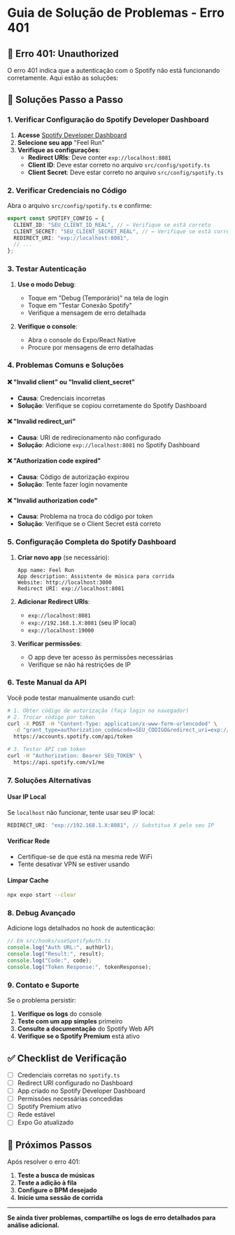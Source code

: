 # Guia de Solução de Problemas - Erro 401

## 🚨 Erro 401: Unauthorized

O erro 401 indica que a autenticação com o Spotify não está funcionando corretamente. Aqui estão as soluções:

## 🔧 Soluções Passo a Passo

### 1. Verificar Configuração do Spotify Developer Dashboard

1. **Acesse** [Spotify Developer Dashboard](https://developer.spotify.com/dashboard)
2. **Selecione seu app** "Feel Run"
3. **Verifique as configurações**:
   - **Redirect URIs**: Deve conter `exp://localhost:8081`
   - **Client ID**: Deve estar correto no arquivo `src/config/spotify.ts`
   - **Client Secret**: Deve estar correto no arquivo `src/config/spotify.ts`

### 2. Verificar Credenciais no Código

Abra o arquivo `src/config/spotify.ts` e confirme:

```typescript
export const SPOTIFY_CONFIG = {
  CLIENT_ID: "SEU_CLIENT_ID_REAL", // ← Verifique se está correto
  CLIENT_SECRET: "SEU_CLIENT_SECRET_REAL", // ← Verifique se está correto
  REDIRECT_URI: "exp://localhost:8081",
  // ...
};
```

### 3. Testar Autenticação

1. **Use o modo Debug**:

   - Toque em "Debug (Temporário)" na tela de login
   - Toque em "Testar Conexão Spotify"
   - Verifique a mensagem de erro detalhada

2. **Verifique o console**:
   - Abra o console do Expo/React Native
   - Procure por mensagens de erro detalhadas

### 4. Problemas Comuns e Soluções

#### ❌ "Invalid client" ou "Invalid client_secret"

- **Causa**: Credenciais incorretas
- **Solução**: Verifique se copiou corretamente do Spotify Dashboard

#### ❌ "Invalid redirect_uri"

- **Causa**: URI de redirecionamento não configurado
- **Solução**: Adicione `exp://localhost:8081` no Spotify Dashboard

#### ❌ "Authorization code expired"

- **Causa**: Código de autorização expirou
- **Solução**: Tente fazer login novamente

#### ❌ "Invalid authorization code"

- **Causa**: Problema na troca do código por token
- **Solução**: Verifique se o Client Secret está correto

### 5. Configuração Completa do Spotify Dashboard

1. **Criar novo app** (se necessário):

   ```
   App name: Feel Run
   App description: Assistente de música para corrida
   Website: http://localhost:3000
   Redirect URI: exp://localhost:8081
   ```

2. **Adicionar Redirect URIs**:

   - `exp://localhost:8081`
   - `exp://192.168.1.X:8081` (seu IP local)
   - `exp://localhost:19000`

3. **Verificar permissões**:
   - O app deve ter acesso às permissões necessárias
   - Verifique se não há restrições de IP

### 6. Teste Manual da API

Você pode testar manualmente usando curl:

```bash
# 1. Obter código de autorização (faça login no navegador)
# 2. Trocar código por token
curl -X POST -H "Content-Type: application/x-www-form-urlencoded" \
  -d "grant_type=authorization_code&code=SEU_CODIGO&redirect_uri=exp://localhost:8081&client_id=SEU_CLIENT_ID&client_secret=SEU_CLIENT_SECRET" \
  https://accounts.spotify.com/api/token

# 3. Testar API com token
curl -H "Authorization: Bearer SEU_TOKEN" \
  https://api.spotify.com/v1/me
```

### 7. Soluções Alternativas

#### Usar IP Local

Se `localhost` não funcionar, tente usar seu IP local:

```typescript
REDIRECT_URI: "exp://192.168.1.X:8081", // Substitua X pelo seu IP
```

#### Verificar Rede

- Certifique-se de que está na mesma rede WiFi
- Tente desativar VPN se estiver usando

#### Limpar Cache

```bash
npx expo start --clear
```

### 8. Debug Avançado

Adicione logs detalhados no hook de autenticação:

```typescript
// Em src/hooks/useSpotifyAuth.ts
console.log("Auth URL:", authUrl);
console.log("Result:", result);
console.log("Code:", code);
console.log("Token Response:", tokenResponse);
```

### 9. Contato e Suporte

Se o problema persistir:

1. **Verifique os logs** do console
2. **Teste com um app simples** primeiro
3. **Consulte a documentação** do Spotify Web API
4. **Verifique se o Spotify Premium** está ativo

## ✅ Checklist de Verificação

- [ ] Credenciais corretas no `spotify.ts`
- [ ] Redirect URI configurado no Dashboard
- [ ] App criado no Spotify Developer Dashboard
- [ ] Permissões necessárias concedidas
- [ ] Spotify Premium ativo
- [ ] Rede estável
- [ ] Expo Go atualizado

## 🔄 Próximos Passos

Após resolver o erro 401:

1. **Teste a busca de músicas**
2. **Teste a adição à fila**
3. **Configure o BPM desejado**
4. **Inicie uma sessão de corrida**

---

**Se ainda tiver problemas, compartilhe os logs de erro detalhados para análise adicional.**

